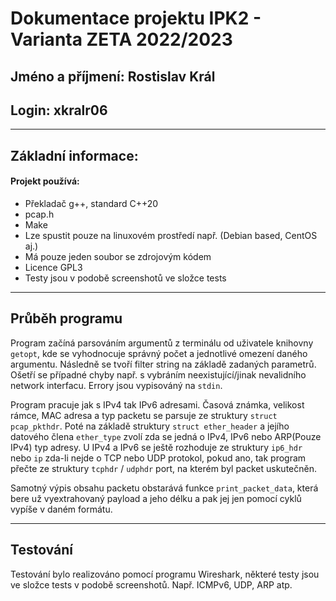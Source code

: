 # Dokumentace projektu IPK2 - Varianta ZETA 2022/2023 #
## Jméno a příjmení: Rostislav Král
## Login: xkralr06 ##

---

## Základní informace:

#### Projekt používá:
- Překladač g++, standard C++20
- pcap.h
- Make
- Lze spustit pouze na linuxovém prostředí např. (Debian based, CentOS aj.)
- Má pouze jeden soubor se zdrojovým kódem
- Licence GPL3
- Testy jsou v podobě screenshotů ve složce tests
---
## Průběh programu
Program začíná parsováním argumentů z terminálu od uživatele knihovny ``getopt``,
kde se vyhodnocuje správný počet a jednotlivé omezení daného argumentu. Následně se
tvoří filter string na základě zadaných parametrů. Ošetří se případné chyby např.
s vybráním neexistující/jinak nevalidního network interfacu. Errory jsou vypisováný na
```stdin```. 

Program pracuje jak s IPv4 tak IPv6 adresami. Časová známka, velikost rámce, MAC adresa 
a typ packetu se parsuje ze struktury ```struct pcap_pkthdr```.
Poté na základě struktury ```struct ether_header``` a jejího datového člena
```ether_type``` zvolí zda se jedná o IPv4, IPv6 nebo ARP(Pouze IPv4) typ adresy.
U IPv4 a IPv6 se ještě rozhoduje ze struktury ```ip6_hdr``` nebo ```ip``` zda-li
nejde o TCP nebo UDP protokol, pokud ano, tak program přečte ze struktury ```tcphdr``` / ```udphdr```
port, na kterém byl packet uskutečněn.

Samotný výpis obsahu packetu obstarává funkce ```print_packet_data```, která
bere už vyextrahovaný payload a jeho délku a pak jej jen pomocí cyklů vypíše v
daném formátu.

---

## Testování

Testování bylo realizováno pomocí programu Wireshark, některé testy jsou
ve složce tests v podobě screenshotů. Např. ICMPv6, UDP, ARP atp.